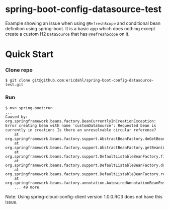 # spring-boot-config-datasource-test

Example showing an issue when using ```@RefreshScope``` and conditional bean definition using spring-boot. It is a basic app which does nothing except create a custom H2 ```DataSource``` that has ```@RefreshScope``` on it.

# Quick Start
### Clone repo
```$ git clone git@github.com:ericdahl/spring-boot-config-datasource-test.git```
### Run
```
$ mvn spring-boot:run
...
Caused by: org.springframework.beans.factory.BeanCurrentlyInCreationException: Error creating bean with name 'customDataSource': Requested bean is currently in creation: Is there an unresolvable circular reference?
	at org.springframework.beans.factory.support.AbstractBeanFactory.doGetBean(AbstractBeanFactory.java:258)
	at org.springframework.beans.factory.support.AbstractBeanFactory.getBean(AbstractBeanFactory.java:194)
	at org.springframework.beans.factory.support.DefaultListableBeanFactory.findAutowireCandidates(DefaultListableBeanFactory.java:1127)
	at org.springframework.beans.factory.support.DefaultListableBeanFactory.doResolveDependency(DefaultListableBeanFactory.java:1051)
	at org.springframework.beans.factory.support.DefaultListableBeanFactory.resolveDependency(DefaultListableBeanFactory.java:949)
	at org.springframework.beans.factory.annotation.AutowiredAnnotationBeanPostProcessor$AutowiredFieldElement.inject(AutowiredAnnotationBeanPostProcessor.java:533)
	... 49 more
```

Note: Using spring-cloud-config-client version 1.0.0.RC3 does not have this issue.
